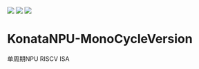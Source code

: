 ![ ](https://img.shields.io/badge/author-LocyDragon-blue)        ![ ](https://img.shields.io/badge/license-GPL3-red)     ![ ](https://img.shields.io/badge/build-failed-red)

# KonataNPU-MonoCycleVersion

单周期NPU  RISCV ISA

